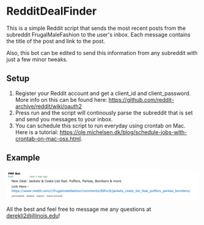 # RedditDealFinder

This is a simple Reddit script that sends the most recent posts from the subreddit FrugalMaleFashion to the user's inbox. Each message contains the title of the post and link to the post.

Also, this bot can be edited to send this information from any subreddit with just a few minor tweaks.

## Setup
1. Register your Reddit account and get a client_id and client_password. More info on this can be found here: https://github.com/reddit-archive/reddit/wiki/oauth2
2. Press run and the script will continously parse the subreddit that is set and send you messages to your inbox.
3. You can schedule this script to run everyday using crontab on Mac. Here is a tutorial: https://ole.michelsen.dk/blog/schedule-jobs-with-crontab-on-mac-osx.html.

## Example
![alt text]( https://github.com/derekli-NJ/RedditDealFinder/blob/master/images/FMFBotExample.png "Example Picture")

All the best and feel free to message me any questions at derekli2@illinois.edu!
